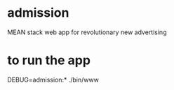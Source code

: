 # admission
MEAN stack web app for revolutionary new advertising

# to run the app
DEBUG=admission:* ./bin/www

